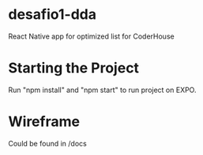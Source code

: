 # desafio1-dda

React Native app for optimized list for CoderHouse

# Starting the Project

Run "npm install" and "npm start" to run project on EXPO.

# Wireframe

Could be found in /docs